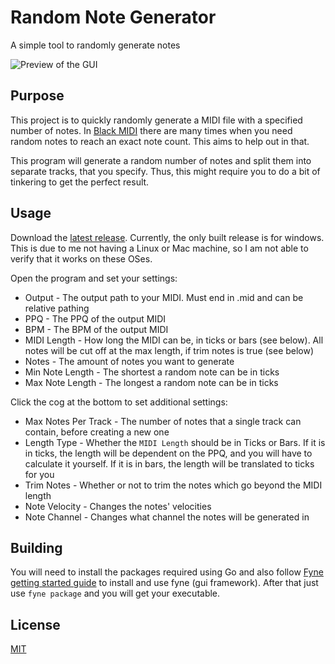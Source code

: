 # Random Note Generator
A simple tool to randomly generate notes

![Preview of the GUI](https://i.imgur.com/Mlp5tnZ.png)

## Purpose

This project is to quickly randomly generate a MIDI file with a specified number of notes. In [Black MIDI](https://en.wikipedia.org/wiki/Black_Midi) there are many times when you need random notes to reach an exact note count. This aims to help out in that.

This program will generate a random number of notes and split them into separate tracks, that you specify. Thus, this might require you to do a bit of tinkering to get the perfect result.

## Usage

Download the [latest release](https://github.com/6gh/Empty-Track-Creator/releases/latest). Currently, the only built release is for windows. This is due to me not having a Linux or Mac machine, so I am not able to verify that it works on these OSes.

Open the program and set your settings:
- Output - The output path to your MIDI. Must end in .mid and can be relative pathing
- PPQ - The PPQ of the output MIDI
- BPM - The BPM of the output MIDI
- MIDI Length - How long the MIDI can be, in ticks or bars (see below). All notes will be cut off at the max length, if trim notes is true (see below)
- Notes - The amount of notes you want to generate
- Min Note Length - The shortest a random note can be in ticks
- Max Note Length - The longest a random note can be in ticks

Click the cog at the bottom to set additional settings:
- Max Notes Per Track - The number of notes that a single track can contain, before creating a new one
- Length Type - Whether the `MIDI Length` should be in Ticks or Bars. If it is in ticks, the length will be dependent on the PPQ, and you will have to calculate it yourself. If it is in bars, the length will be translated to ticks for you
- Trim Notes - Whether or not to trim the notes which go beyond the MIDI length
- Note Velocity - Changes the notes' velocities
- Note Channel - Changes what channel the notes will be generated in

## Building 

You will need to install the packages required using Go and also follow [Fyne getting started guide](https://developer.fyne.io/started/) to install and use fyne (gui framework). After that just use `fyne package` and you will get your executable.

## License

[MIT](https://github.com/6gh/Empty-Track-Creator/blob/master/LICENSE)
